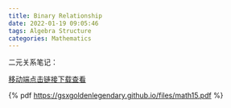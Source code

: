 ```yaml
---
title: Binary Relationship
date: 2022-01-19 09:05:46
tags: Algebra Structure
categories: Mathematics
---
```


二元关系笔记：

<!--more-->

[移动端点击链接下载查看](https://gsxgoldenlegendary.github.io/files/math15.pdf)

{% pdf https://gsxgoldenlegendary.github.io/files/math15.pdf %}
